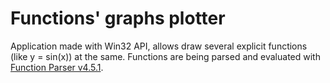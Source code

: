 # Functions' graphs plotter
Application made with Win32 API, allows draw several explicit functions (like y = sin(x)) at the same. 
Functions are being parsed and evaluated with [Function Parser v4.5.1](http://warp.povusers.org/FunctionParser/fparser.html).
